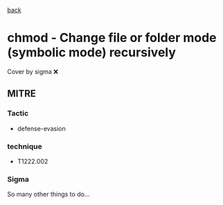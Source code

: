 [back](../index.md)
# chmod - Change file or folder mode (symbolic mode) recursively
Cover by sigma :x: 

## MITRE
### Tactic
  - defense-evasion

### technique
  - T1222.002

### Sigma

 So many other things to do...